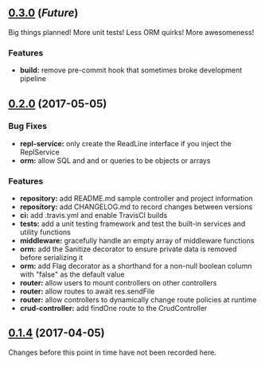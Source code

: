 
<a name="0.3.0"></a>
## [0.3.0](https://github.com/miter-framework/miter/compare/0.2.0...HEAD) (_Future_)

Big things planned! More unit tests! Less ORM quirks! More awesomeness!

### Features

* **build:** remove pre-commit hook that sometimes broke development pipeline



<a name="0.2.0"></a>
## [0.2.0](https://github.com/miter-framework/miter/compare/0.1.4...0.2.0) (2017-05-05)

### Bug Fixes

* **repl-service:** only create the ReadLine interface if you inject the ReplService
* **orm:** allow SQL and and or queries to be objects or arrays

### Features

* **repository:** add README.md sample controller and project information
* **repository:** add CHANGELOG.md to record changes between versions
* **ci:** add .travis.yml and enable TravisCI builds
* **tests:** add a unit testing framework and test the built-in services and utility functions
* **middleware:** gracefully handle an empty array of middleware functions
* **orm:** add the Sanitize decorator to ensure private data is removed before serializing it
* **orm:** add Flag decorator as a shorthand for a non-null boolean column with "false" as the default value
* **router:** allow users to mount controllers on other controllers
* **router:** allow routes to await res.sendFile
* **router:** allow controllers to dynamically change route policies at runtime
* **crud-controller:** add findOne route to the CrudController



<a name="0.1.4"></a>
## [0.1.4](https://github.com/miter-framework/miter/tree/0.1.4) (2017-04-05)

Changes before this point in time have not been recorded here.
